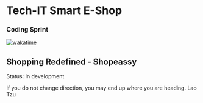 # Tech-IT Smart E-Shop
### Coding Sprint
<a href="https://wakatime.com/badge/user/563ecbb7-89c4-4563-82c1-258e14191d74/project/d76d0815-2c5e-4e00-ae97-dcf069498499"><img src="https://wakatime.com/badge/user/563ecbb7-89c4-4563-82c1-258e14191d74/project/d76d0815-2c5e-4e00-ae97-dcf069498499.svg" alt="wakatime"></a>
###
### 
## Shopping Redefined - Shopeassy
Status:  In development 

If you do not change direction, you may end up where you are heading.
Lao Tzu
